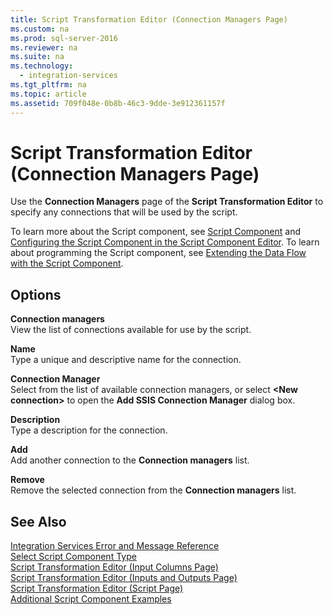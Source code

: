 ```yaml
---
title: Script Transformation Editor (Connection Managers Page)
ms.custom: na
ms.prod: sql-server-2016
ms.reviewer: na
ms.suite: na
ms.technology: 
  - integration-services
ms.tgt_pltfrm: na
ms.topic: article
ms.assetid: 709f048e-0b8b-46c3-9dde-3e912361157f
---
```

# Script Transformation Editor (Connection Managers Page)
  Use the **Connection Managers** page of the **Script Transformation Editor** to specify any connections that will be used by the script.  
  
 To learn more about the Script component, see [Script Component](../../Topics/TopicNameNotContainA/Script-Component.md) and [Configuring the Script Component in the Script Component Editor](../Topic/Configuring%20the%20Script%20Component%20in%20the%20Script%20Component%20Editor.md). To learn about programming the Script component, see [Extending the Data Flow with the Script Component](../Topic/Extending%20the%20Data%20Flow%20with%20the%20Script%20Component.md).  
  
## Options  
 **Connection managers**  
 View the list of connections available for use by the script.  
  
 **Name**  
 Type a unique and descriptive name for the connection.  
  
 **Connection Manager**  
 Select from the list of available connection managers, or select **\<New connection\>** to open the **Add SSIS Connection Manager** dialog box.  
  
 **Description**  
 Type a description for the connection.  
  
 **Add**  
 Add another connection to the **Connection managers** list.  
  
 **Remove**  
 Remove the selected connection from the **Connection managers** list.  
  
## See Also  
 [Integration Services Error and Message Reference](../../Topics/TopicNameNotContainA/Integration-Services-Error-and-Message-Reference.md)   
 [Select Script Component Type](../../Topics/TopicNameNotContainA/Select-Script-Component-Type.md)   
 [Script Transformation Editor &#40;Input Columns Page&#41;](../../Topics/TopicNameNotContainA/Script-Transformation-Editor--Input-Columns-Page-.md)   
 [Script Transformation Editor &#40;Inputs and Outputs Page&#41;](../../Topics/TopicNameNotContainA/Script-Transformation-Editor--Inputs-and-Outputs-Page-.md)   
 [Script Transformation Editor &#40;Script Page&#41;](../../Topics/TopicNameNotContainA/Script-Transformation-Editor--Script-Page-.md)   
 [Additional Script Component Examples](../Topic/Additional%20Script%20Component%20Examples.md)  
  
  